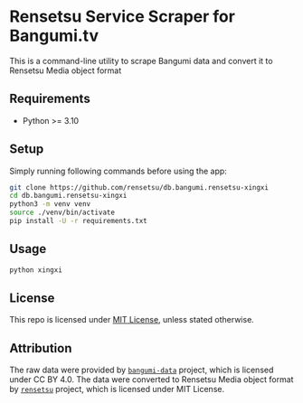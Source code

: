 # Rensetsu Service Scraper for Bangumi.tv

This is a command-line utility to scrape Bangumi data and convert it to
Rensetsu Media object format

## Requirements

* Python >= 3.10

## Setup

Simply running following commands before using the app:

```sh
git clone https://github.com/rensetsu/db.bangumi.rensetsu-xingxi
cd db.bangumi.rensetsu-xingxi
python3 -m venv venv
source ./venv/bin/activate
pip install -U -r requirements.txt
```

## Usage

```sh
python xingxi
```

## License

This repo is licensed under [MIT License](LICENSE), unless stated otherwise.

## Attribution

The raw data were provided by [`bangumi-data`][bgm] project, which is licensed
under CC BY 4.0. The data were converted to Rensetsu Media object format by
[`rensetsu`][rensetsu] project, which is licensed under MIT License.

[bgm]: https://github.com/bangumi-data/bangumi-data
[rensetsu]: https://github.com/rensetsu
